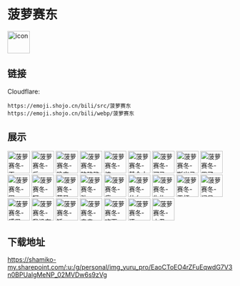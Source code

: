 # 菠萝赛东
<img src="https://emoji.shojo.cn/bili/src/菠萝赛东/icon.png" width="50" height="50" alt="icon">

## 链接
Cloudflare:
```
https://emoji.shojo.cn/bili/src/菠萝赛东
https://emoji.shojo.cn/bili/webp/菠萝赛东
```
## 展示
<img src="https://emoji.shojo.cn/bili/src/菠萝赛东/菠萝赛冬-歪.png" width="50" height="50" alt="菠萝赛冬-歪">
<img src="https://emoji.shojo.cn/bili/src/菠萝赛东/菠萝赛冬-乐.png" width="50" height="50" alt="菠萝赛冬-乐">
<img src="https://emoji.shojo.cn/bili/src/菠萝赛东/菠萝赛冬-晚安.png" width="50" height="50" alt="菠萝赛冬-晚安">
<img src="https://emoji.shojo.cn/bili/src/菠萝赛东/菠萝赛冬-略略略.png" width="50" height="50" alt="菠萝赛冬-略略略">
<img src="https://emoji.shojo.cn/bili/src/菠萝赛东/菠萝赛冬-惊.png" width="50" height="50" alt="菠萝赛冬-惊">
<img src="https://emoji.shojo.cn/bili/src/菠萝赛东/菠萝赛冬-基金大涨.png" width="50" height="50" alt="菠萝赛冬-基金大涨">
<img src="https://emoji.shojo.cn/bili/src/菠萝赛东/菠萝赛冬-河马.png" width="50" height="50" alt="菠萝赛冬-河马">
<img src="https://emoji.shojo.cn/bili/src/菠萝赛东/菠萝赛冬-斯米马赛.png" width="50" height="50" alt="菠萝赛冬-斯米马赛">
<img src="https://emoji.shojo.cn/bili/src/菠萝赛东/菠萝赛冬-累了.png" width="50" height="50" alt="菠萝赛冬-累了">
<img src="https://emoji.shojo.cn/bili/src/菠萝赛东/菠萝赛冬-困.png" width="50" height="50" alt="菠萝赛冬-困">
<img src="https://emoji.shojo.cn/bili/src/菠萝赛东/菠萝赛冬-呵.png" width="50" height="50" alt="菠萝赛冬-呵">
<img src="https://emoji.shojo.cn/bili/src/菠萝赛东/菠萝赛冬-菠圣.png" width="50" height="50" alt="菠萝赛冬-菠圣">
<img src="https://emoji.shojo.cn/bili/src/菠萝赛东/菠萝赛冬-劲.png" width="50" height="50" alt="菠萝赛冬-劲">
<img src="https://emoji.shojo.cn/bili/src/菠萝赛东/菠萝赛冬-痛.png" width="50" height="50" alt="菠萝赛冬-痛">
<img src="https://emoji.shojo.cn/bili/src/菠萝赛东/菠萝赛冬-什么.png" width="50" height="50" alt="菠萝赛冬-什么">
<img src="https://emoji.shojo.cn/bili/src/菠萝赛东/菠萝赛冬-失礼.png" width="50" height="50" alt="菠萝赛冬-失礼">
<img src="https://emoji.shojo.cn/bili/src/菠萝赛东/菠萝赛冬-干杯.png" width="50" height="50" alt="菠萝赛冬-干杯">
<img src="https://emoji.shojo.cn/bili/src/菠萝赛东/菠萝赛冬-问号.png" width="50" height="50" alt="菠萝赛冬-问号">
<img src="https://emoji.shojo.cn/bili/src/菠萝赛东/菠萝赛冬-感恩.png" width="50" height="50" alt="菠萝赛冬-感恩">
<img src="https://emoji.shojo.cn/bili/src/菠萝赛东/菠萝赛冬-我没有.png" width="50" height="50" alt="菠萝赛冬-我没有">
<img src="https://emoji.shojo.cn/bili/src/菠萝赛东/菠萝赛冬-锤.png" width="50" height="50" alt="菠萝赛冬-锤">
<img src="https://emoji.shojo.cn/bili/src/菠萝赛东/菠萝赛冬-亲亲.png" width="50" height="50" alt="菠萝赛冬-亲亲">
<img src="https://emoji.shojo.cn/bili/src/菠萝赛东/菠萝赛冬-吃面.png" width="50" height="50" alt="菠萝赛冬-吃面">
<img src="https://emoji.shojo.cn/bili/src/菠萝赛东/菠萝赛冬-汗.png" width="50" height="50" alt="菠萝赛冬-汗">
<img src="https://emoji.shojo.cn/bili/src/菠萝赛东/菠萝赛冬-小丑.png" width="50" height="50" alt="菠萝赛冬-小丑">

## 下载地址

https://shamiko-my.sharepoint.com/:u:/g/personal/img_yuru_pro/EaoCToEO4rZFuEqwdG7V3n0BPUalgMeNP_02MVDw6s9zVg
